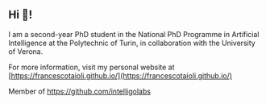 ## Hi 👋!
I am a second-year PhD student in the National PhD Programme in Artificial Intelligence at the Polytechnic of Turin, in collaboration with the University of Verona.

For more information, visit my personal website at [https://francescotaioli.github.io/](https://francescotaioli.github.io/)

Member of https://github.com/intelligolabs
